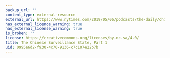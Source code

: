 ```yaml
---
backup_url: ''
content_type: external-resource
external_url: https://www.nytimes.com/2019/05/06/podcasts/the-daily/china-surveillance-uighurs.html
has_external_licence_warning: true
has_external_license_warning: true
is_broken: ''
license: https://creativecommons.org/licenses/by-nc-sa/4.0/
title: The Chinese Surveillance State, Part 1
uid: 0995e6d2-f930-4c70-9136-c7c107e22b7b
---
```

